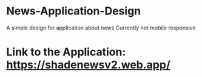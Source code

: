 # News-Application-Design
A simple design for application about news
Currently not mobile responsive
# Link to the Application: https://shadenewsv2.web.app/
